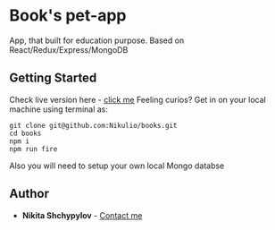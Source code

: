 # Book's pet-app

App, that built for education purpose. Based on React/Redux/Express/MongoDB
 

## Getting Started

Check live version here - [click me](https://polar-sands-46857.herokuapp.com/)
Feeling curios? Get in on your local machine using terminal as: 
```
git clone git@github.com:Nikulio/books.git
cd books
npm i
npm run fire
```
Also you will need to setup your own local Mongo databse

## Author

* **Nikita Shchypylov** - [Contact me](mailto:shchypylov@gmail.com)

